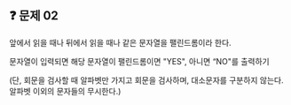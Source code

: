 ## ❓ 문제 02

앞에서 읽을 때나 뒤에서 읽을 때나 같은 문자열을 팰린드롬이라 한다.

문자열이 입력되면 해당 문자열이 팰린드롬이면 "YES", 아니면 “NO"를 출력하기

(단, 회문을 검사할 때 알파벳만 가지고 회문을 검사하며, 대소문자를 구분하지 않는다.
알파벳 이외의 문자들의 무시한다.)
